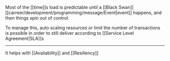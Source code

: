 Most of the [[time]]s load is predictable until a [[Black Swan]] [[carreer/development/programming/message/Event|event]] happens, and then things spin out of control.

To manage this, auto scaling resources or limit the number of transactions is possible in order to still deliver according to [[Service Level Agreement|SLA]]s

---

It helps with [[Availability]] and [[Resiliency]]
